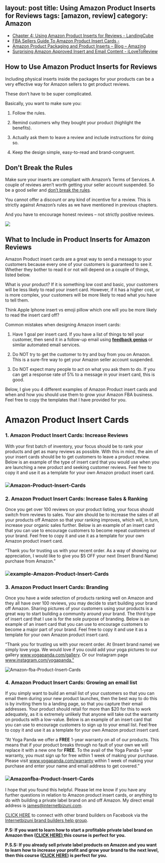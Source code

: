 layout: post
title: Using Amazon Product Inserts for Reviews
tags: [amazon, review]
category: Amazon
---

- [Chapter 4: Using Amazon Product Inserts for Reviews - LandingCube](https://landingcube.com/reviews/product-inserts-reviews/)
- [FBA Sellers Guide To Amazon Product Insert Cards -](http://www.internetbizuni.com/blog/amazon-product-insert-cards)
- [Amazon Product Packaging and Product Inserts – Blog – Amazing](https://blog.amazing.com/amazon-product-packaging-and-product-inserts/)
- [Surprising Amazon Approved Insert and Email Content - iLoveToReview](https://www.ilovetoreview.com/amazon-approved-insert-email-content/)

## How to Use Amazon Product Inserts for Reviews

Including physical inserts inside the packages for your products can be a very effective way for Amazon sellers to get product reviews. 

These don’t have to be super complicated. 

Basically, you want to make sure you:

1) Follow the rules.

2) Remind customers why they bought your product (highlight the benefits).

3) Actually ask them to leave a review and include instructions for doing so.

4) Keep the design simple, easy-to-read and brand-congruent.

## Don’t Break the Rules

Make sure your inserts are compliant with Amazon’s Terms of Services. A couple of reviews aren’t worth getting your seller account suspended. So be a good seller and [don’t break the rules](https://sellercentral.amazon.com/gp/help/external/200386250). 

You cannot offer a discount or any kind of incentive for a review. This is strictly against Amazon’s rules as we have mentioned in previous chapters.

And you have to encourage honest reviews – not strictly positive reviews.

![](https://ws2.sinaimg.cn/large/0069RVTdgy1fuonyljs3nj30n60ii0wu.jpg)

## What to Include in Product Inserts for Amazon Reviews

Amazon Product insert cards are a great way to send a message to your customers because every one of your customers is guaranteed to see it. Whether they bother to read it or not will depend on a couple of things, listed below.

What is your product? If it is something low cost and basic, your customers will be less likely to read your insert card. However, if it has a higher cost, or is more complex, your customers will be more likely to read what you have to tell them.

Think Apple Iphone insert vs emoji pillow which one will you be more likely to read the insert card off?

Common mistakes when designing Amazon insert cards:

1. Have 1 goal per insert card. If you have a list of things to tell your customer, then send it in a follow-up email using **[feedback genius](https://secure.sellerlabs.com/aff//idevaffiliate.php?id=705_2)** or similar automated email services.

2. Do NOT try to get the customer to try and buy from you on Amazon. This is a sure-fire way to get your Amazon seller account suspended.

3. Do NOT expect many people to act on what you ask them to do. If you can get a response rate of 5% to a message in your insert card, this is good.

Below, I give you 4 different examples of Amazon Product insert cards and when and how you should use them to grow your Amazon FBA business. Feel free to copy the templates that I have provided for you.

# Amazon Product Insert Cards

### 1. Amazon Product Insert Cards: Increase Reviews

With your first batch of inventory, your focus should be to rank your products and get as many reviews as possible. With this in mind, the aim of your insert cards should be to get customers to leave a product review. Below is an example of the type of insert card that you would use when you are launching a new product and seeking customer reviews. Feel free to copy it and use it as a template for your own Amazon product insert card.

### ![Amazon-Product-Insert-Cards](../resources/images/1-Amazon-Product-Insert-Cards.png )

### 2. Amazon Product Insert Cards: Increase Sales & Ranking

Once you get over 100 reviews on your product listing, your focus should switch from reviews to sales. Your aim should be to increase the sales of all your products off Amazon so that your ranking improves, which will, in turn, increase your organic sales further. Below is an example of an insert card that you can use to encourage customers to become repeat customers of your brand. Feel free to copy it and use it as a template for your own Amazon product insert card.

“Thank you for trusting us with your recent order. As a way of showing our appreciation, I would like to give you $5 OFF your next (Insert Brand Name) purchase from Amazon.”

### ![example-Amazon-Product-Insert-Cards](../resources/images/2-Amazon-Product-Insert-Cards.jpg )

### 3. Amazon Product Insert Cards: Branding

Once you have a wide selection of products ranking well on Amazon and they all have over 100 reviews, you may decide to start building your brand off Amazon. Sharing pictures of your customers using your products is a great way to start building a community around your brand. The third type of insert card that I use is for the sole purpose of branding. Below is an example of an insert card that you can use to encourage customers to become a major part of your brand. Feel free to copy it and use it as a template for your own Amazon product insert card.

“Thank you for trusting us with your recent order. At (Insert brand name) we simply love yoga. We would love if you could add your yoga pictures to our gallery www.yogapanda.com/gallery. Or our Instagram page www.instagram.com/yogapanda.”

![Amazon-fba-Product-Insert-Cards](../resources/images/3-Amazon-Product-Insert-Cards.png )

### 4. Amazon Product Insert Cards: Growing an email list

If you simply want to build an email list of your customers so that you can email them during your new product launches, then the best way to do this is by inviting them to a landing page, so that you capture their email addresses. Your product should retail for more than $20 for this to work adequately, as it is extremely unlikely that anyone will take out the warranty on products with a low-value. Below is an example of an insert card that you can use to encourage customers to sign up to your email list. Feel free to copy it and use it as a template for your own Amazon product insert card.

“At Yoga Panda we offer a **FREE** 1-year warranty on all of our products. This means that if your product breaks through no fault of your own we will replace it with a new one for **FREE**. To the avail of the Yoga Panda 1-year warranty, you must sign up for free within 1 week of making your purchase. Please visit www.yogapanda.com/warranty within 1 week of making your purchase and enter your name and email address to get covered.”

### ![Amazonfba-Product-Insert-Cards](../resources/images/4-Amazon-Product-Insert-Cards.png )

I hope that you found this helpful. Please let me know if you have any further questions in relation to Amazon product insert cards, or anything to do with building a private label brand on and off Amazon. My direct email address is james@internetbizuni.com.

[CLICK HERE](https://www.facebook.com/groups/1714883708830449/) to connect with other brand builders on Facebook via the [Internetbizuni brand builders help group](https://www.facebook.com/groups/1714883708830449/).

**P.S: If you want to learn how to start a profitable private label brand on Amazon then ([CLICK HERE) ](https://uniqueprivatelabel.com/)this course is perfect for you.**

**P.S.S: If you already sell private label products on Amazon and you want to learn how to increase your profit and grow your brand to the next level, then this course ([CLICK HERE](http://advancedprivatelabel.com/)) is perfect for you.**